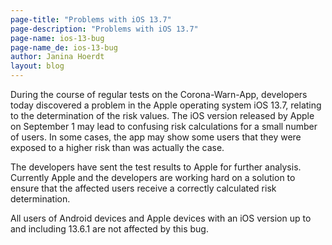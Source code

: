 ```yaml
---
page-title: "Problems with iOS 13.7" 
page-description: "Problems with iOS 13.7" 
page-name: ios-13-bug
page-name_de: ios-13-bug
author: Janina Hoerdt
layout: blog
---
```


During the course of regular tests on the Corona-Warn-App, developers today discovered a problem in the Apple operating system iOS 13.7, relating to the determination of the risk values. The iOS version released by Apple on September 1 may lead to confusing risk calculations for a small number of users. In some cases, the app may show some users that they were exposed to a higher risk than was actually the case. 
<!-- overview -->

The developers have sent the test results to Apple for further analysis. Currently Apple and the developers are working hard on a solution to ensure that the affected users receive a correctly calculated risk determination.

All users of Android devices and Apple devices with an iOS version up to and including 13.6.1 are not affected by this bug.